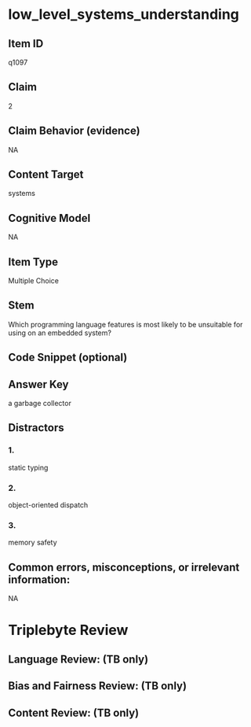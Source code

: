 # low_level_systems_understanding

## Item ID
q1097

## Claim
2

## Claim Behavior (evidence)
NA

## Content Target
systems

## Cognitive Model
NA

## Item Type
Multiple Choice

## Stem
Which programming language features is most likely to be unsuitable for using on an embedded system?

## Code Snippet (optional)


## Answer Key
a garbage collector

## Distractors

### 1.
static typing

### 2.
object-oriented dispatch

### 3.
memory safety

## Common errors, misconceptions, or irrelevant information:
NA

# Triplebyte Review


## Language Review: (TB only)


## Bias and Fairness Review: (TB only)


## Content Review: (TB only)

